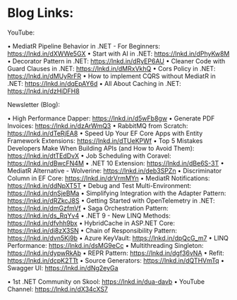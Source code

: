 # Blog Links:

YouTube:

• MediatR Pipeline Behavior in .NET - For Beginners: https://lnkd.in/dXWWe5GX
• Start with AI in .NET: https://lnkd.in/dPhyKw8M
• Decorator Pattern in .NET: https://lnkd.in/dRyEP6AU
• Cleaner Code with Guard Clauses in .NET: https://lnkd.in/dMRxVkhQ
• Cors Policy in .NET: https://lnkd.in/dMUyRrFR
• How to implement CQRS without MediatR in .NET: https://lnkd.in/dqEpAY6d
• All About Caching in .NET: https://lnkd.in/dzHiDFH8

Newsletter (Blog): 

• High Performance Dapper: https://lnkd.in/d5wFb8gw
• Generate PDF Invoices: https://lnkd.in/dzArWmQ3
• RabbitMQ from Scratch: https://lnkd.in/dTeRjEA8
• Speed Up Your EF Core Apps with Entity Framework Extensions: https://lnkd.in/dTUeKPWf
• Top 5 Mistakes Developers Make When Building APIs (and How to Avoid Them): https://lnkd.in/dtTEdDvX
• Job Scheduling with Coravel: https://lnkd.in/dBwcFN4M
• .NET 10 Extension: https://lnkd.in/dBe6S-3T
• MediatR Alternative - Wolverine: https://lnkd.in/deb3SPZn
• Discriminator Column in EF Core: https://lnkd.in/drVrmMYn
• MediatR Notifications: https://lnkd.in/ddNpXT5T
• Debug and Test Multi-Environment: https://lnkd.in/dnSjeBMa
• Simplifying Integration with the Adapter Pattern: https://lnkd.in/dRZkcJ8S
• Getting Started with OpenTelemetry in .NET: https://lnkd.in/dmGzfmVf
• Saga Orchestration Pattern: https://lnkd.in/ds_RqYv4
• .NET 9 - New LINQ Methods: https://lnkd.in/dfvhh9bx
• HybridCache in ASP.NET Core: https://lnkd.in/di8zX3SN
• Chain of Responsibility Pattern: https://lnkd.in/dvn5Kj9b
• Azure KeyVault: https://lnkd.in/dpQcG_m7
• LINQ Performance: https://lnkd.in/dsMG9eCc
• Multithreading Singleton: https://lnkd.in/dypwRkAb
• REPR Pattern: https://lnkd.in/dgf36vNA
• Refit: https://lnkd.in/dcpK2TTt
• Source Generators: https://lnkd.in/dQTHVmTq
• Swagger UI: https://lnkd.in/dNg2eyGa

• 1st .NET Community on Skool: https://lnkd.in/dua-davb
• YouTube Channel: https://lnkd.in/dX34cXS7